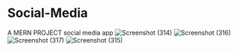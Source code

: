 # Social-Media
A MERN PROJECT social media app
![Screenshot (314)](https://user-images.githubusercontent.com/91122689/181913750-d55c41ed-b856-4779-bceb-d2143a7c7b5e.png)
![Screenshot (316)](https://user-images.githubusercontent.com/91122689/181913847-d6b802c0-59bf-4331-b373-ac939c26f060.png)
![Screenshot (317)](https://user-images.githubusercontent.com/91122689/181913855-a3986b05-c736-4014-863e-3f565de95f84.png)
![Screenshot (315)](https://user-images.githubusercontent.com/91122689/181913859-b13a0e6b-c94a-4894-91b2-538ad2621da7.png)
